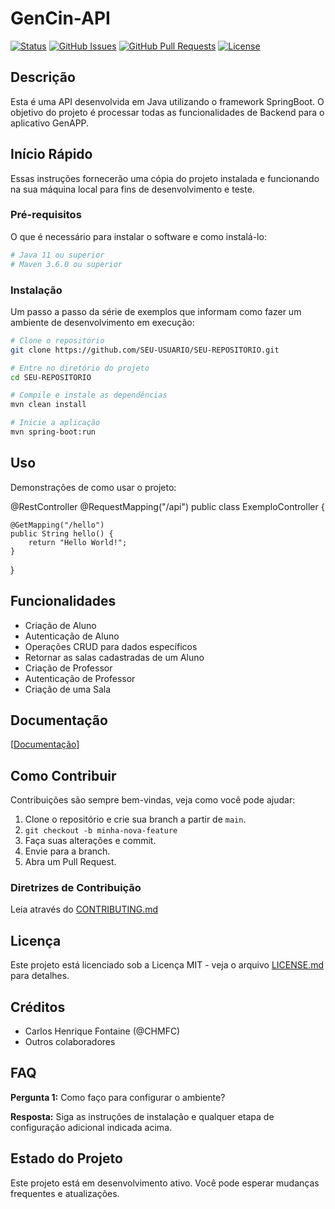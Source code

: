 
# GenCin-API

[![Status](https://img.shields.io/badge/status-active-success.svg)]()
[![GitHub Issues](https://img.shields.io/github/issues/IF977/if977-project-standards.svg)](https://github.com/IF977/if977-project-standards/issues)
[![GitHub Pull Requests](https://img.shields.io/github/issues-pr/IF977/if977-project-standards.svg)](https://github.com/IF977/if977-project-standards/pulls)
[![License](https://img.shields.io/badge/license-MIT-blue.svg)](/LICENSE)

## Descrição

Esta é uma API desenvolvida em Java utilizando o framework SpringBoot. O objetivo do projeto é processar todas as funcionalidades de Backend para o aplicativo GenAPP.

## Início Rápido

Essas instruções fornecerão uma cópia do projeto instalada e funcionando na sua máquina local para fins de desenvolvimento e teste.

### Pré-requisitos

O que é necessário para instalar o software e como instalá-lo:

```bash
# Java 11 ou superior
# Maven 3.6.0 ou superior
```

### Instalação

Um passo a passo da série de exemplos que informam como fazer um ambiente de desenvolvimento em execução:

```bash
# Clone o repositório
git clone https://github.com/SEU-USUARIO/SEU-REPOSITORIO.git

# Entre no diretório do projeto
cd SEU-REPOSITORIO

# Compile e instale as dependências
mvn clean install

# Inicie a aplicação
mvn spring-boot:run

```


## Uso

Demonstrações de como usar o projeto:

@RestController
@RequestMapping("/api")
public class ExemploController {

    @GetMapping("/hello")
    public String hello() {
        return "Hello World!";
    }
}


## Funcionalidades

- Criação de Aluno
- Autenticação de Aluno
- Operações CRUD para dados específicos
- Retornar as salas cadastradas de um Aluno
- Criação de Professor
- Autenticação de Professor
- Criação de uma Sala

## Documentação

[[Documentação](https://github.com/CHMFC/GenCin-API/main/README.md)]

## Como Contribuir

Contribuições são sempre bem-vindas, veja como você pode ajudar:
1. Clone o repositório e crie sua branch a partir de `main`.
2. `git checkout -b minha-nova-feature`
3. Faça suas alterações e commit.
4. Envie para a branch.
5. Abra um Pull Request.

### Diretrizes de Contribuição

Leia através do [CONTRIBUTING.md](link-para-contributing.md)

## Licença

Este projeto está licenciado sob a Licença MIT - veja o arquivo [LICENSE.md](LICENSE) para detalhes.

## Créditos

- Carlos Henrique Fontaine (@CHMFC)
- Outros colaboradores

## FAQ

**Pergunta 1:** Como faço para configurar o ambiente?

**Resposta:** Siga as instruções de instalação e qualquer etapa de configuração adicional indicada acima.

## Estado do Projeto

Este projeto está em desenvolvimento ativo. Você pode esperar mudanças frequentes e atualizações.
